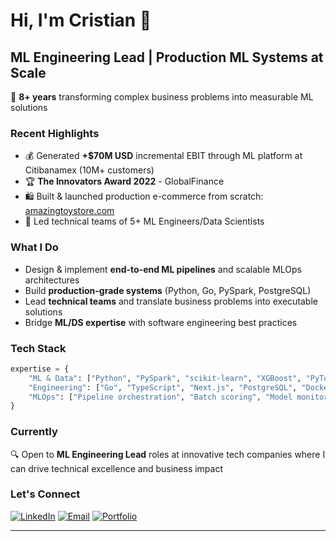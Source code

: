 # Hi, I'm Cristian 👋

## ML Engineering Lead | Production ML Systems at Scale

🚀 **8+ years** transforming complex business problems into measurable ML solutions

### Recent Highlights
- 💰 Generated **+$70M USD** incremental EBIT through ML platform at Citibanamex (10M+ customers)
- 🏆 **The Innovators Award 2022** - GlobalFinance
- 🛍️ Built & launched production e-commerce from scratch: [amazingtoystore.com](https://amazingtoystore.com)
- 👥 Led technical teams of 5+ ML Engineers/Data Scientists

### What I Do
- Design & implement **end-to-end ML pipelines** and scalable MLOps architectures
- Build **production-grade systems** (Python, Go, PySpark, PostgreSQL)
- Lead **technical teams** and translate business problems into executable solutions
- Bridge **ML/DS expertise** with software engineering best practices

### Tech Stack
```python
expertise = {
    "ML & Data": ["Python", "PySpark", "scikit-learn", "XGBoost", "PyTorch"],
    "Engineering": ["Go", "TypeScript", "Next.js", "PostgreSQL", "Docker"],
    "MLOps": ["Pipeline orchestration", "Batch scoring", "Model monitoring"]
}
```

### Currently
🔍 Open to **ML Engineering Lead** roles at innovative tech companies where I can drive technical excellence and business impact

### Let's Connect
[![LinkedIn](https://img.shields.io/badge/LinkedIn-Connect-blue)](https://www.linkedin.com/in/cristian-flores-alvarez/)
[![Email](https://img.shields.io/badge/Email-Contact-red)](mailto:carmando.fa05@gmail.com)
[![Portfolio](https://img.shields.io/badge/Portfolio-Visit-green)](https://amazingtoystore.com)

---
